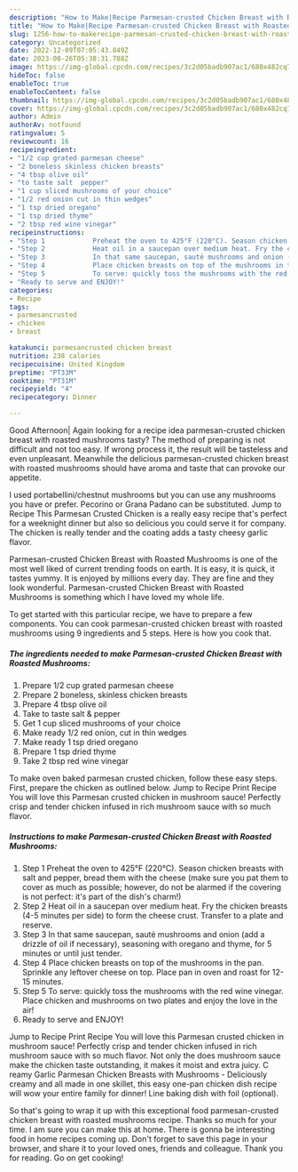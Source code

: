 ```yaml
---
description: "How to Make|Recipe Parmesan-crusted Chicken Breast with Roasted Mushrooms {That is Delicious"
title: "How to Make|Recipe Parmesan-crusted Chicken Breast with Roasted Mushrooms {That is Delicious"
slug: 1256-how-to-makerecipe-parmesan-crusted-chicken-breast-with-roasted-mushrooms-that-is-delicious
category: Uncategorized
date: 2022-12-09T07:05:43.849Z
date: 2023-08-26T05:38:31.788Z
image: https://img-global.cpcdn.com/recipes/3c2d05badb907ac1/680x482cq70/parmesan-crusted-chicken-breast-with-roasted-mushrooms-recipe-main-photo.jpg
hideToc: false
enableToc: true
enableTocContent: false
thumbnail: https://img-global.cpcdn.com/recipes/3c2d05badb907ac1/680x482cq70/parmesan-crusted-chicken-breast-with-roasted-mushrooms-recipe-main-photo.jpg
cover: https://img-global.cpcdn.com/recipes/3c2d05badb907ac1/680x482cq70/parmesan-crusted-chicken-breast-with-roasted-mushrooms-recipe-main-photo.jpg
author: Admin
authorAv: notfound
ratingvalue: 5
reviewcount: 16
recipeingredient:
- "1/2 cup grated parmesan cheese"
- "2 boneless skinless chicken breasts"
- "4 tbsp olive oil"
- "to taste salt  pepper"
- "1 cup sliced mushrooms of your choice"
- "1/2 red onion cut in thin wedges"
- "1 tsp dried oregano"
- "1 tsp dried thyme"
- "2 tbsp red wine vinegar"
recipeinstructions:
- "Step 1            Preheat the oven to 425°F (220°C). Season chicken breasts with salt and pepper, bread them with the cheese (make sure you pat them to cover as much as possible; however, do not be alarmed if the covering is not perfect: it&#39;s part of the dish&#39;s charm!)"
- "Step 2            Heat oil in a saucepan over medium heat. Fry the chicken breasts (4-5 minutes per side) to form the cheese crust. Transfer to a plate and reserve."
- "Step 3            In that same saucepan, sauté mushrooms and onion (add a drizzle of oil if necessary), seasoning with oregano and thyme, for 5 minutes or until just tender."
- "Step 4            Place chicken breasts on top of the mushrooms in the pan. Sprinkle any leftover cheese on top. Place pan in oven and roast for 12-15 minutes."
- "Step 5            To serve: quickly toss the mushrooms with the red wine vinegar. Place chicken and mushrooms on two plates and enjoy the love in the air!"
- "Ready to serve and ENJOY!"
categories:
- Recipe
tags:
- parmesancrusted
- chicken
- breast

katakunci: parmesancrusted chicken breast 
nutrition: 238 calories
recipecuisine: United Kingdom
preptime: "PT33M"
cooktime: "PT31M"
recipeyield: "4"
recipecategory: Dinner

---
```



Good Afternoon| Again looking for a recipe idea parmesan-crusted chicken breast with roasted mushrooms tasty? The method of preparing is not difficult and not too easy. If wrong process it, the result will be tasteless and even unpleasant. Meanwhile the delicious parmesan-crusted chicken breast with roasted mushrooms should have aroma and taste that can provoke our appetite.





I used portabellini/chestnut mushrooms but you can use any mushrooms you have or prefer. Pecorino or Grana Padano can be substituted. Jump to Recipe This Parmesan Crusted Chicken is a really easy recipe that&#39;s perfect for a weeknight dinner but also so delicious you could serve it for company. The chicken is really tender and the coating adds a tasty cheesy garlic flavor.

Parmesan-crusted Chicken Breast with Roasted Mushrooms is one of the most well liked of current trending foods on earth. It is easy, it is quick, it tastes yummy. It is enjoyed by millions every day. They are fine and they look wonderful. Parmesan-crusted Chicken Breast with Roasted Mushrooms is something which I have loved my whole life.


To get started with this particular recipe, we have to prepare a few components. You can cook parmesan-crusted chicken breast with roasted mushrooms using 9 ingredients and 5 steps. Here is how you cook that.

<!--inarticleads1-->

##### The ingredients needed to make Parmesan-crusted Chicken Breast with Roasted Mushrooms:

1. Prepare 1/2 cup grated parmesan cheese
1. Prepare 2 boneless, skinless chicken breasts
1. Prepare 4 tbsp olive oil
1. Take to taste salt &amp; pepper
1. Get 1 cup sliced mushrooms of your choice
1. Make ready 1/2 red onion, cut in thin wedges
1. Make ready 1 tsp dried oregano
1. Prepare 1 tsp dried thyme
1. Take 2 tbsp red wine vinegar


To make oven baked parmesan crusted chicken, follow these easy steps. First, prepare the chicken as outlined below. Jump to Recipe Print Recipe You will love this Parmesan crusted chicken in mushroom sauce! Perfectly crisp and tender chicken infused in rich mushroom sauce with so much flavor. 

<!--inarticleads2-->

##### Instructions to make Parmesan-crusted Chicken Breast with Roasted Mushrooms:

1. Step 1            Preheat the oven to 425°F (220°C). Season chicken breasts with salt and pepper, bread them with the cheese (make sure you pat them to cover as much as possible; however, do not be alarmed if the covering is not perfect: it&#39;s part of the dish&#39;s charm!)
1. Step 2            Heat oil in a saucepan over medium heat. Fry the chicken breasts (4-5 minutes per side) to form the cheese crust. Transfer to a plate and reserve.
1. Step 3            In that same saucepan, sauté mushrooms and onion (add a drizzle of oil if necessary), seasoning with oregano and thyme, for 5 minutes or until just tender.
1. Step 4            Place chicken breasts on top of the mushrooms in the pan. Sprinkle any leftover cheese on top. Place pan in oven and roast for 12-15 minutes.
1. Step 5            To serve: quickly toss the mushrooms with the red wine vinegar. Place chicken and mushrooms on two plates and enjoy the love in the air!
1. Ready to serve and ENJOY!

Jump to Recipe Print Recipe You will love this Parmesan crusted chicken in mushroom sauce! Perfectly crisp and tender chicken infused in rich mushroom sauce with so much flavor. Not only the does mushroom sauce make the chicken taste outstanding, it makes it moist and extra juicy. C reamy Garlic Parmesan Chicken Breasts with Mushrooms - Deliciously creamy and all made in one skillet, this easy one-pan chicken dish recipe will wow your entire family for dinner! Line baking dish with foil (optional). 

So that's going to wrap it up with this exceptional food parmesan-crusted chicken breast with roasted mushrooms recipe. Thanks so much for your time. I am sure you can make this at home. There is gonna be interesting food in home recipes coming up. Don't forget to save this page in your browser, and share it to your loved ones, friends and colleague. Thank you for reading. Go on get cooking!
